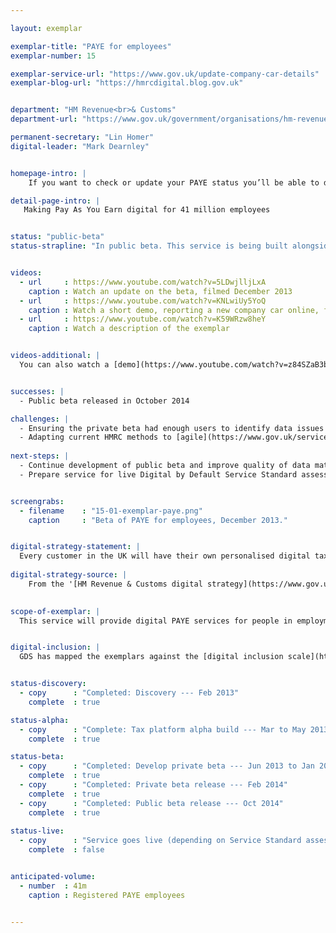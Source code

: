 ```yaml
---

layout: exemplar

exemplar-title: "PAYE for employees"
exemplar-number: 15

exemplar-service-url: "https://www.gov.uk/update-company-car-details"
exemplar-blog-url: "https://hmrcdigital.blog.gov.uk"


department: "HM Revenue<br>& Customs"
department-url: "https://www.gov.uk/government/organisations/hm-revenue-customs"

permanent-secretary: "Lin Homer"
digital-leader: "Mark Dearnley"


homepage-intro: |
    If you want to check or update your PAYE status you’ll be able to do it online, and see the effect on the tax you pay

detail-page-intro: |
   Making Pay As You Earn digital for 41 million employees


status: "public-beta"
status-strapline: "In public beta. This service is being built alongside [exemplar 16: Digital Self Assessment](/transformation/self-assessment.html) and [exemplar 17: Your tax account](/transformation/business-tax-account.html)."


videos:
  - url     : https://www.youtube.com/watch?v=5LDwjlljLxA
    caption : Watch an update on the beta, filmed December 2013
  - url     : https://www.youtube.com/watch?v=KNLwiUy5YoQ
    caption : Watch a short demo, reporting a new company car online, filmed January 2014
  - url     : https://www.youtube.com/watch?v=K59WRzw8heY
    caption : Watch a description of the exemplar


videos-additional: |
  You can also watch a [demo](https://www.youtube.com/watch?v=z84SZaB3bRs) introducing the service, filmed July 2013.


successes: |
  - Public beta released in October 2014  

challenges: |
  - Ensuring the private beta had enough users to identify data issues
  - Adapting current HMRC methods to [agile](https://www.gov.uk/service-manual/agile) development
  
next-steps: |
  - Continue development of public beta and improve quality of data matching alongside [GOV.UK Verify](https://identityassurance.blog.gov.uk/)
  - Prepare service for live Digital by Default Service Standard assessment


screengrabs:
  - filename    : "15-01-exemplar-paye.png"
    caption     : "Beta of PAYE for employees, December 2013."


digital-strategy-statement: |
  Every customer in the UK will have their own personalised digital tax account, so we can help make it simpler, quicker and easier to pay the right tax at the right time. Four services (PAYE for Employees, Digital Self Assessment, Your Tax Account and Agent Online Self-service) will deliver stand-alone, end-to-end services through digital channels...PAYE for Employees will make it easier for customers to tell us about changes that affect their tax code.
    
digital-strategy-source: |
    From the '[HM Revenue & Customs digital strategy](https://www.gov.uk/government/publications/hmrc-digital-strategy-2014/hmrc-digital-strategy-2014#our-multi-channel-digital-tax-platform)' --- September 2014
    

scope-of-exemplar: |
  This service will provide digital PAYE services for people in employment (benefits in kind). The initial release will allow people to report changes to their company car tax. This service will be built on a new ‘digital tax platform’ and, for the first time, deliver digital services for PAYE customers which will eventually replace the current HMRC Portal and be the default platform for new user-facing services. The new tax platform will be fully integrated with new identity assurance service.


digital-inclusion: |
  GDS has mapped the exemplars against the [digital inclusion scale](https://www.gov.uk/government/publications/government-digital-inclusion-strategy/government-digital-inclusion-strategy#measuring-digital-exclusion) to help show where these services may be difficult for some people to use. [See the rating for PAYE for employees](https://www.gov.uk/government/publications/government-digital-inclusion-strategy/exemplar-services-and-identity-assurance-how-complex-they-are#paye-for-employees).


status-discovery:
  - copy      : "Completed: Discovery --- Feb 2013"
    complete  : true

status-alpha:
  - copy      : "Complete: Tax platform alpha build --- Mar to May 2013"
    complete  : true

status-beta:
  - copy      : "Completed: Develop private beta --- Jun 2013 to Jan 2014"
    complete  : true
  - copy      : "Completed: Private beta release --- Feb 2014"
    complete  : true
  - copy      : "Completed: Public beta release --- Oct 2014"
    complete  : true
 
status-live:
  - copy      : "Service goes live (depending on Service Standard assessment) --- Mar 2015"
    complete  : false


anticipated-volume:
  - number  : 41m
    caption : Registered PAYE employees


---
```

